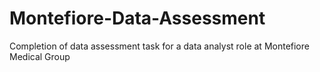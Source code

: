 # Montefiore-Data-Assessment
Completion of data assessment task for a data analyst role at Montefiore Medical Group

